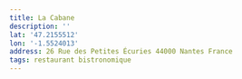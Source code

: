 ```yaml
---
title: La Cabane
description: ''
lat: '47.2155512'
lon: '-1.5524013'
address: 26 Rue des Petites Écuries 44000 Nantes France
tags: restaurant bistronomique
---
```

